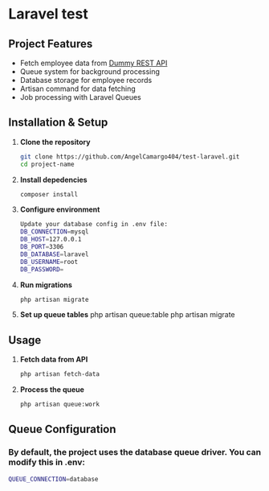 # Laravel test

## Project Features
- Fetch employee data from [Dummy REST API](http://dummy.restapiexample.com/api/v1/employees)
- Queue system for background processing
- Database storage for employee records
- Artisan command for data fetching
- Job processing with Laravel Queues

## Installation & Setup

1. **Clone the repository**
   ```bash
   git clone https://github.com/AngelCamargo404/test-laravel.git
   cd project-name

2. **Install depedencies**
    ```bash
    composer install

3. **Configure environment**
    ```bash
    Update your database config in .env file:
    DB_CONNECTION=mysql
    DB_HOST=127.0.0.1
    DB_PORT=3306
    DB_DATABASE=laravel
    DB_USERNAME=root
    DB_PASSWORD=

4. **Run migrations**
    ```bash
    php artisan migrate

5. **Set up queue tables**
    php artisan queue:table
    php artisan migrate

## Usage

1. **Fetch data from API**
    ```bash
    php artisan fetch-data

2. **Process the queue**
    ```bash
    php artisan queue:work

## Queue Configuration
### By default, the project uses the database queue driver. You can modify this in .env:
   ```bash
   QUEUE_CONNECTION=database